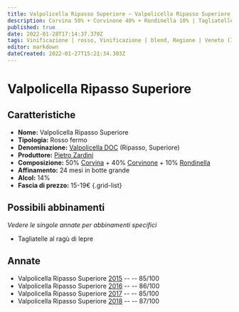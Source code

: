 ```yaml
---
title: Valpolicella Ripasso Superiore – Valpolicella Ripasso Superiore DOC – Pietro Zardini – Veneto (IT) – 15-19€ – 3★
description: Corvina 50% + Corvinone 40% + Rondinella 10% | Tagliatelle al ragù di lepre
published: true
date: 2022-01-28T17:14:37.370Z
tags: Vinificazione | rosso, Vinificazione | blend, Regione | Veneto (IT), Vinificazione | fermo, Prezzi | 15-19€, Vitigni | Corvina, Vitigni | Rondinella, Vitigni | Corvinone, Valutazioni | 3 stelle, Alimento | pasta, Alimento-dettagli | tagliatelle, Aromatizzazione | al ragù di lepre
editor: markdown
dateCreated: 2022-01-27T15:21:34.303Z
---
```


# Valpolicella Ripasso Superiore

## Caratteristiche
- **Nome:** <span class="nome">Valpolicella Ripasso Superiore</span>
- **Tipologia:** Rosso fermo
- **Denominazione:** <span class="denominazione">[Valpolicella DOC](/denominazioni/Italia/Veneto/DOC/Valpolicella)</span> (Ripasso, Superiore)
- **Produttore:** <span class="cantina">[Pietro Zardini](/produttori/Italia/Veneto/Pietro-Zardini)</span> 
- **Composizione:** 50% [Corvina](/vitigni/Italia/bacca-nera/corvina) + 40% [Corvinone](/vitigni/Italia/bacca-nera/corvinone) + 10% [Rondinella](/vitigni/Italia/bacca-nera/rondinella)
- **Affinamento:** 24 mesi in botte grande
- **Alcol:** 14%
- **Fascia di prezzo:** 15-19€
{.grid-list}

## Possibili abbinamenti
*Vedere le singole annate per abbinamenti specifici*

- Tagliatelle al ragù di lepre

## Annate
- Valpolicella Ripasso Superiore [2015](vini/Italia/Veneto/Pietro-Zardini/Amarone-Della-Valpolicella/2015) -- <span class="star-3"></span> -- 85/100
- Valpolicella Ripasso Superiore [2016](vini/Italia/Veneto/Pietro-Zardini/Amarone-Della-Valpolicella/2016) -- <span class="star-3"></span> -- 86/100
- Valpolicella Ripasso Superiore [2017](vini/Italia/Veneto/Pietro-Zardini/Amarone-Della-Valpolicella/2017) -- <span class="star-3"></span> -- 85/100
- Valpolicella Ripasso Superiore [2018](vini/Italia/Veneto/Pietro-Zardini/Amarone-Della-Valpolicella/2018) -- <span class="star-3"></span> -- 87/100

